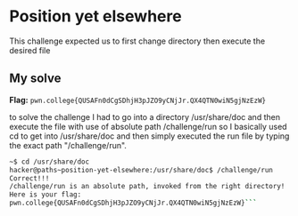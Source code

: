 # Position yet elsewhere

This challenge expected us to first change directory then execute the desired file

## My solve
**Flag:** `pwn.college{QUSAFn0dCgSDhjH3pJZO9yCNjJr.QX4QTN0wiN5gjNzEzW}`

to solve the challenge I had to go into a directory /usr/share/doc and then execute the file with use of absolute path /challenge/run so I basically used cd to get
into /usr/share/doc and then simply executed the run file by typing the exact path "/challenge/run".

```bash
~$ cd /usr/share/doc
hacker@paths~position-yet-elsewhere:/usr/share/doc$ /challenge/run
Correct!!!
/challenge/run is an absolute path, invoked from the right directory!
Here is your flag:
pwn.college{QUSAFn0dCgSDhjH3pJZO9yCNjJr.QX4QTN0wiN5gjNzEzW}```
